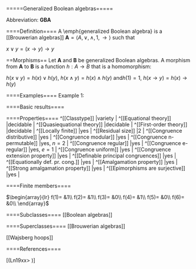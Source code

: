 =====Generalized Boolean algebras=====

Abbreviation: **GBA**

====Definition====
A \emph{generalized Boolean algebra} is a [[Brouwerian algebras]] 
$\mathbf{A}=\langle A, \vee, \wedge, 1, \rightarrow\rangle$ such that

$x\vee y=(x\rightarrow y)\rightarrow y$

==Morphisms==
Let $\mathbf{A}$ and $\mathbf{B}$ be generalized Boolean algebras. A
morphism from $\mathbf{A}$ to $\mathbf{B}$ is a function $h:A\rightarrow B$
that is a homomorphism: 

$h(x\vee y)=h(x)\vee h(y)$, $h(x\wedge y)=h(x)\wedge h(y)\ 
\mbox{and} h(1)=1$, $h(x\rightarrow y)=h(x)\rightarrow h(y)$

====Examples====
Example 1: 

====Basic results====


====Properties====
^[[Classtype]]  |variety |
^[[Equational theory]]  |decidable |
^[[Quasiequational theory]]  |decidable |
^[[First-order theory]]  |decidable |
^[[Locally finite]]  |yes |
^[[Residual size]]  |$2$ |
^[[Congruence distributive]]  |yes |
^[[Congruence modular]]  |yes |
^[[Congruence n-permutable]]  |yes, $n=2$ |
^[[Congruence regular]]  |yes |
^[[Congruence e-regular]]  |yes, $e=1$ |
^[[Congruence uniform]]  |yes |
^[[Congruence extension property]]  |yes |
^[[Definable principal congruences]]  |yes |
^[[Equationally def. pr. cong.]]  |yes |
^[[Amalgamation property]]  |yes |
^[[Strong amalgamation property]]  |yes |
^[[Epimorphisms are surjective]]  |yes |

====Finite members====

$\begin{array}{lr}
f(1)= &1\\
f(2)= &1\\
f(3)= &0\\
f(4)= &1\\
f(5)= &0\\
f(6)= &0\\
\end{array}$


====Subclasses====
[[Boolean algebras]] 


====Superclasses====
[[Brouwerian algebras]] 

[[Wajsberg hoops]] 


====References====

[(Ln19xx>
)]